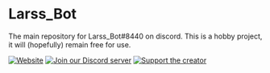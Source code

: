# Larss_Bot

The main repository for Larss_Bot#8440 on discord.
This is a hobby project, it will (hopefully) remain free for use.

[![Website](https://img.shields.io/badge/Website-darkgreen?style=flat-square&logo=circuitverse&logoColor=white)](https://larssbot.onrender.com) [![Join our Discord server](https://img.shields.io/badge/-Discord-blue?style=flat-square&logo=discord&labelColor=black)](https://discord.gg/TReMEyBQsh) [![Support the creator](https://img.shields.io/badge/Support_me!-EC6961?labelColor=white&style=flat-square&logo=kofi)](https://ko-fi.com/larssj)
